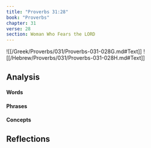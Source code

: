 ```yaml
---
title: "Proverbs 31:28"
book: "Proverbs"
chapter: 31
verse: 28
section: Woman Who Fears the LORD
---
```

![[/Greek/Proverbs/031/Proverbs-031-028G.md#Text]]
![[/Hebrew/Proverbs/031/Proverbs-031-028H.md#Text]]

## Analysis

#### Words

#### Phrases

#### Concepts

## Reflections
